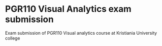 # PGR110 Visual Analytics exam submission
 Exam submission of PGR110 Visual analytics course at Kristiania University college
